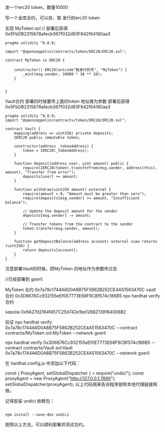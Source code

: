 发一个erc20 token，数量10000

写一个金库合约，可以存，取 发行的erc20 token


实现
MyToken.sol   // 部署后获得   0x5FbDB2315678afecb367f032d93F642f64180aa3
```
pragma solidity ^0.8.9;

import "@openzeppelin/contracts/token/ERC20/ERC20.sol";

contract MyToken is ERC20 {

    constructor() ERC20(unicode"我发行的币", "MyToken") {
        _mint(msg.sender, 10000 * 10 ** 18);
    }


}
```


Vault合约  部署的时候要传上面的token 地址做为参数                  部署后获得  0x5FbDB2315678afecb367f032d93F642f64180aa3
```
pragma solidity ^0.8.9;
import "@openzeppelin/contracts/token/ERC20/ERC20.sol";

contract Vault {
    mapping(address => uint256) private deposits;
    IERC20 public immutable token;

    constructor(address _tokenAddress) {
        token = IERC20(_tokenAddress);
    }

    function deposit(address user, uint amount) public {
        require(IERC20(token).transferFrom(msg.sender, address(this), amount), "Transfer from error");
        deposits[user] += amount;
    }

    function withdraw(uint256 amount) external {
        require(amount > 0, "Amount must be greater than zero");
        require(deposits[msg.sender] >= amount, "Insufficient balance");

        // Update the deposit amount for the sender
        deposits[msg.sender] -= amount;

        // Transfer tokens from the contract to the sender
        token.transfer(msg.sender, amount);
    }

    function getDepositBalance(address account) external view returns (uint256) {
        return deposits[account];
    }
}

```
注意部署Vault的时候，把MyToken 的地址作为参数传过去

//已经部署到
goerli

MyToken 合约
0x7a78c1744A6D0A8B75F5862B252CE4A51563470C
vault 合约
0x3D6676Cc932155eEf0E7773E68F9CBf574c186B5
npx hardhat verify  合约


sepolia
0x9A27d2164f457C25d742e1be12882139164006B2



验证
npx hardhat verify 0x7a78c1744A6D0A8B75F5862B252CE4A51563470C  --contract  contracts/MyToken.sol:MyToken --network goerli 

npx hardhat verify 0x3D6676Cc932155eEf0E7773E68F9CBf574c186B5 --contract  contracts/Vault.sol:Vault 0x7a78c1744A6D0A8B75F5862B252CE4A51563470C --network goerli 


在 hardhat.config.js 中添加以下代码：

const { ProxyAgent, setGlobalDispatcher } = require("undici");
const proxyAgent = new ProxyAgent("http://127.0.0.1:7890");
setGlobalDispatcher(proxyAgent);
以上代码用来告诉程序按照本地代理链接网络。

记得安装 undici 依赖包：
```

npm install --save-dev undici
```
按照以上方法，可以顺利部署并测试合约。